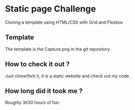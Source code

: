 # Static page Challenge

Cloning a template using HTML/CSS with Grid and Flexbox

## Template

The template is the Capture.png in the git repository.

## How to check it out ?

Just clone/fork it, it is a static website and check out my code.


## How long did it took me ? 

Roughly 3h30 hours of fun.
